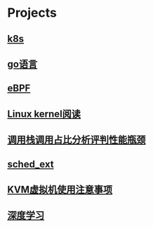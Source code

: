 # Projects

## [k8s](./k8s/index.md)

## [go语言](./go/index.md)

## [eBPF](./eBPF/index.md)

## [Linux kernel阅读](./kernel/index.md)

## [调用栈调用占比分析评判性能瓶颈](./caller_and_callee/index.md)

## [sched_ext](./sched_ext/index.md)

## [KVM虚拟机使用注意事项](./KVM/index.md)

## [深度学习](./deep_learning/index.md)
